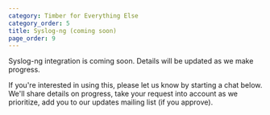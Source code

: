 ```yaml
---
category: Timber for Everything Else
category_order: 5
title: Syslog-ng (coming soon)
page_order: 9
---
```


Syslog-ng integration is coming soon. Details will be updated as we make progress.

If you're interested in using this, please let us know by starting a chat below. We'll
share details on progress, take your request into account as we prioritize, add you to our
updates mailing list (if you approve).
